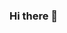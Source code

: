 ### Hi there 👋

<!--
**152151/152151** is a ✨ _special_ ✨ repository because its `README.md` (this file) appears on your GitHub profile.

Here are some ideas to get you started:

- 🔭 I’m currently working on a blog about Data Science ...
- 🌱 I’m currently learning Python, Linear Algebra, and Excel ...
- ⚡ Fun fact: I am a triplet ...
-->

